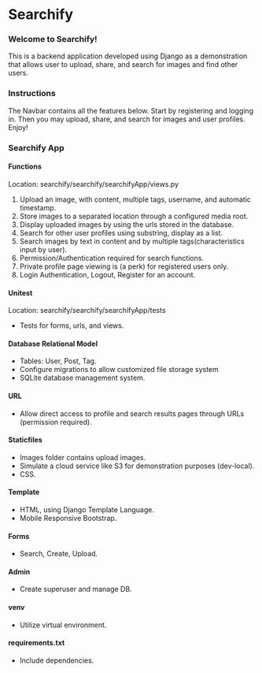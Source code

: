 # Searchify  

### Welcome to Searchify!  

This is a backend application developed using Django as a demonstration that allows user to upload, share, and search for images and find other users. 

### Instructions  

The Navbar contains all the features below. Start by registering and logging in. Then you may upload, share, and search for images and user profiles. Enjoy!   

### Searchify App  

#### Functions  
Location: searchify/searchify/searchifyApp/views.py  
1. Upload an image, with content, multiple tags, username, and automatic timestamp.  
2. Store images to a separated location through a configured media root.
3. Display uploaded images by using the urls stored in the database.    
4. Search for other user profiles using substring, display as a list.  
5. Search images by text in content and by multiple tags(characteristics input by user).  
6. Permission/Authentication required for search functions.  
7. Private profile page viewing is (a perk) for registered users only.   
8. Login Authentication, Logout, Register for an account.  

#### Unitest  
Location: searchify/searchify/searchifyApp/tests    
- Tests for forms, urls, and views.  

#### Database Relational Model  
- Tables: User, Post, Tag.  
- Configure migrations to allow customized file storage system
- SQLite database management system.  

#### URL  
- Allow direct access to profile and search results pages through URLs (permission required). 

#### Staticfiles  
- Images folder contains upload images. 
- Simulate a cloud service like S3 for demonstration purposes (dev-local).  
- CSS.  

#### Template  
- HTML, using Django Template Language.  
- Mobile Responsive Bootstrap.  

#### Forms  
- Search, Create, Upload.  

#### Admin  
- Create superuser and manage DB.  

#### venv  
- Utilize virtual environment.  

#### requirements.txt  
- Include dependencies.  

